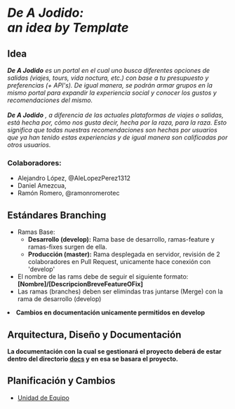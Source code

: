 # _De A Jodido:_<br>_an idea by Template_

## Idea

_**De A Jodido** es un portal en el cual uno busca diferentes opciones de salidas (viajes, tours, vida noctura, etc.) con base a tu presupuesto y preferencias (+ API's). De igual manera, se podrán armar grupos en la mismo portal para expandir la experiencia social y conocer los gustos y recomendaciones del mismo. <br><br>**De A Jodido** ,  a diferencia de las actuales plataformas de viajes o salidas, está hecha por, cómo nos gusta decir, hecha por la raza, para la raza. Esto significa que todas nuestras recomendaciones son hechas por usuarios que ya han tenido estas experiencias y de igual manera son calificadas por otros usuarios._

### Colaboradores:

* Alejandro López, @AleLopezPerez1312
* Daniel Amezcua,
* Ramón Romero, @ramonromerotec


## Estándares Branching
* Ramas Base: <ul><li>**Desarrollo (develop):** Rama base de desarrollo, ramas-feature y ramas-fixes surgen de ella.</li><li>**Producción (master):** Rama desplegada en servidor, revisión de 2 colaboradores en Pull Request, unicamente hace conexión con 'develop'</li></ul>
* El nombre de las rams debe de seguir el siguiente formato: **[Nombre]/[DescripcionBreveFeatureOFix]**
* Las ramas (branches) deben ser elimindas tras juntarse (Merge) con la rama de desarrollo (develop)</li></ul>
* **Cambios en documentación unicamente permitidos en develop**

## Arquitectura, Diseño y Documentación

**La documentación con la cual se gestionará el proyecto deberá de estar dentro del directorio [docs](https://github.com/RamonRomeroTec/NewJodido/tree/develop/docs) y en esa se basara el proyecto.**


## Planificación y Cambios

* [Unidad de Equipo](https://drive.google.com/drive/folders/0AG0T7qc4GG5OUk9PVA)
</li></ul>

